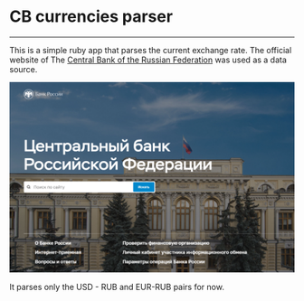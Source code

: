 # CB currencies parser
___
This is a simple ruby app that parses the current exchange rate.
The official website of The [Central Bank of the Russian Federation](https://www.cbr.ru/)  was used as a data source.

<img src="img/cb_img.png">

It parses only the USD - RUB and EUR-RUB pairs for now.